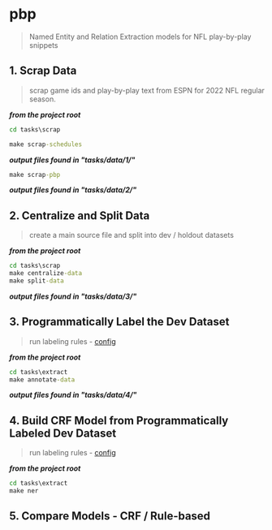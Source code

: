 # pbp

> Named Entity and Relation Extraction models for NFL play-by-play snippets


## 1. Scrap Data

> scrap game ids and play-by-play text from ESPN for 2022 NFL regular season.

**<i>from the project root</i>**

```cmd
cd tasks\scrap
```

```cmd
make scrap-schedules
```

**<i>output files found in "tasks/data/1/"</i>**

```cmd
make scrap-pbp
```

**<i>output files found in "tasks/data/2/"</i>**

## 2. Centralize and Split Data

> create a main source file and split into dev / holdout datasets

**<i>from the project root</i>**

```cmd
cd tasks\scrap
make centralize-data
make split-data
```

**<i>output files found in "tasks/data/3/"</i>**

## 3. Programmatically Label the Dev Dataset

> run labeling rules - [config](https://github.com/dpasse/pbp/blob/main/tasks/extract/config.py)

**<i>from the project root</i>**

```cmd
cd tasks\extract
make annotate-data
```

**<i>output files found in "tasks/data/4/"</i>**

## 4. Build CRF Model from Programmatically Labeled Dev Dataset

> run labeling rules - [config](https://github.com/dpasse/pbp/blob/main/tasks/extract/config.py)

**<i>from the project root</i>**

```cmd
cd tasks\extract
make ner
```

## 5. Compare Models - CRF / Rule-based


